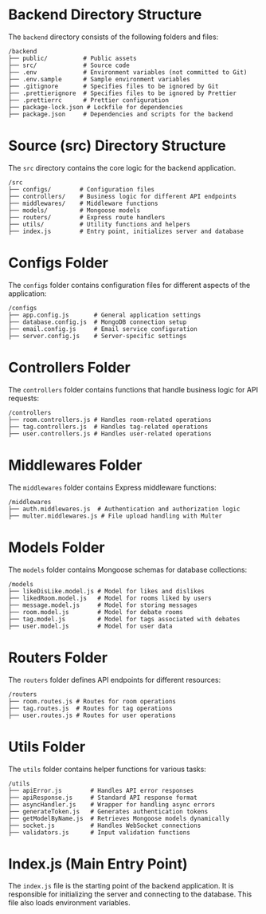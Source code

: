 # Backend Directory Structure

The `backend` directory consists of the following folders and files:

```
/backend
├── public/          # Public assets
├── src/             # Source code
├── .env             # Environment variables (not committed to Git)
├── .env.sample      # Sample environment variables
├── .gitignore       # Specifies files to be ignored by Git
├── .prettierignore  # Specifies files to be ignored by Prettier
├── .prettierrc      # Prettier configuration
├── package-lock.json # Lockfile for dependencies
├── package.json     # Dependencies and scripts for the backend
```

# Source (src) Directory Structure

The `src` directory contains the core logic for the backend application.

```
/src
├── configs/        # Configuration files
├── controllers/    # Business logic for different API endpoints
├── middlewares/    # Middleware functions
├── models/         # Mongoose models
├── routers/        # Express route handlers
├── utils/          # Utility functions and helpers
├── index.js        # Entry point, initializes server and database
```

# Configs Folder

The `configs` folder contains configuration files for different aspects of the application:

```
/configs
├── app.config.js       # General application settings
├── database.config.js  # MongoDB connection setup
├── email.config.js     # Email service configuration
├── server.config.js    # Server-specific settings
```

# Controllers Folder

The `controllers` folder contains functions that handle business logic for API requests:

```
/controllers
├── room.controllers.js # Handles room-related operations
├── tag.controllers.js  # Handles tag-related operations
├── user.controllers.js # Handles user-related operations
```

# Middlewares Folder

The `middlewares` folder contains Express middleware functions:

```
/middlewares
├── auth.middlewares.js  # Authentication and authorization logic
├── multer.middlewares.js # File upload handling with Multer
```

# Models Folder

The `models` folder contains Mongoose schemas for database collections:

```
/models
├── likeDisLike.model.js # Model for likes and dislikes
├── likedRoom.model.js   # Model for rooms liked by users
├── message.model.js     # Model for storing messages
├── room.model.js        # Model for debate rooms
├── tag.model.js         # Model for tags associated with debates
├── user.model.js        # Model for user data
```

# Routers Folder

The `routers` folder defines API endpoints for different resources:

```
/routers
├── room.routes.js # Routes for room operations
├── tag.routes.js  # Routes for tag operations
├── user.routes.js # Routes for user operations
```

# Utils Folder

The `utils` folder contains helper functions for various tasks:

```
/utils
├── apiError.js        # Handles API error responses
├── apiResponse.js     # Standard API response format
├── asyncHandler.js    # Wrapper for handling async errors
├── generateToken.js   # Generates authentication tokens
├── getModelByName.js  # Retrieves Mongoose models dynamically
├── socket.js          # Handles WebSocket connections
├── validators.js      # Input validation functions
```

# Index.js (Main Entry Point)

The `index.js` file is the starting point of the backend application. It is responsible for initializing the server and connecting to the database. This file also loads environment variables.
